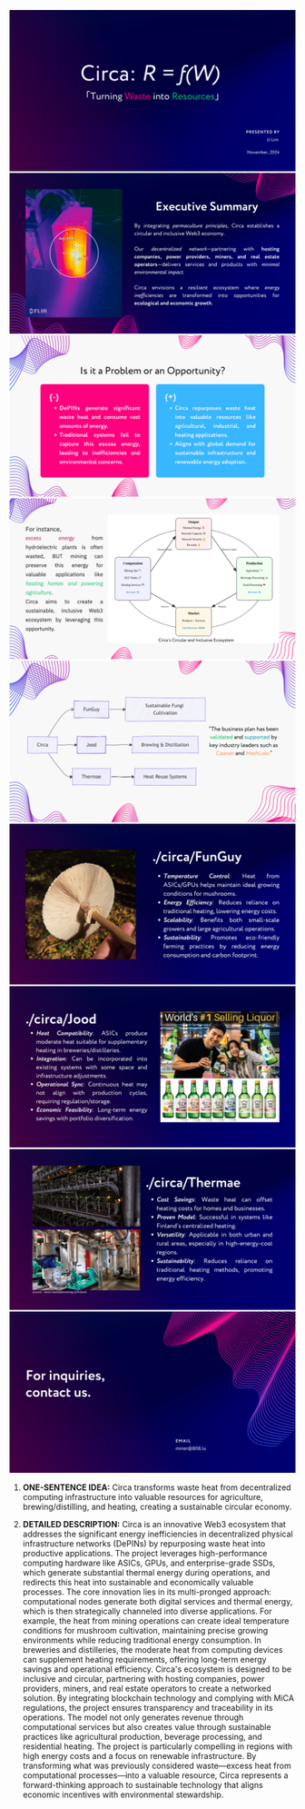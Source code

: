 ![Image 1](deck/1.png)
![Image 2](deck/2.png)
![Image 3](deck/3.png)
![Image 4](deck/4.png)
![Image 5](deck/5.png)
![Image 6](deck/6.png)
![Image 7](deck/7.png)
![Image 8](deck/8.png)
![Image 9](deck/9.png)


1. **ONE-SENTENCE IDEA:**
    Circa transforms waste heat from decentralized computing infrastructure into valuable resources for agriculture, brewing/distilling, and heating, creating a sustainable circular economy.

2. **DETAILED DESCRIPTION:**
    Circa is an innovative Web3 ecosystem that addresses the significant energy inefficiencies in decentralized physical infrastructure networks (DePINs) by repurposing waste heat into productive applications. The project leverages high-performance computing hardware like ASICs, GPUs, and enterprise-grade SSDs, which generate substantial thermal energy during operations, and redirects this heat into sustainable and economically valuable processes.
    The core innovation lies in its multi-pronged approach: computational nodes generate both digital services and thermal energy, which is then strategically channeled into diverse applications. For example, the heat from mining operations can create ideal temperature conditions for mushroom cultivation, maintaining precise growing environments while reducing traditional energy consumption. In breweries and distilleries, the moderate heat from computing devices can supplement heating requirements, offering long-term energy savings and operational efficiency.
    Circa's ecosystem is designed to be inclusive and circular, partnering with hosting companies, power providers, miners, and real estate operators to create a networked solution. By integrating blockchain technology and complying with MiCA regulations, the project ensures transparency and traceability in its operations. The model not only generates revenue through computational services but also creates value through sustainable practices like agricultural production, beverage processing, and residential heating.
    The project is particularly compelling in regions with high energy costs and a focus on renewable infrastructure. By transforming what was previously considered waste—excess heat from computational processes—into a valuable resource, Circa represents a forward-thinking approach to sustainable technology that aligns economic incentives with environmental stewardship.
